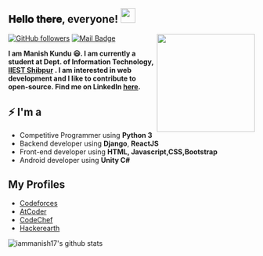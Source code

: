 <h2> 𝐇𝐞𝐥𝐥𝐨 𝐭𝐡𝐞𝐫𝐞, everyone! <img src="https://github.com/iammanish17/iammanish17/blob/master/Hi.gif?raw=true" width="30px"></h2>
<img align='right' src='https://user-images.githubusercontent.com/5713670/87202985-820dcb80-c2b6-11ea-9f56-7ec461c497c3.gif' width='200"'>

[![GitHub followers](https://img.shields.io/github/followers/iammanish17?style=social)](https://github.com/iammanish17?tab=followers)
[![Mail Badge](https://img.shields.io/badge/-manishkundu@live.com-0078D4?style=flat&logo=Microsoft-Outlook&logoColor=white&link=mailto:manishkundu@live.com)](mailto:manishkundu@live.com)

**I am Manish Kundu 😃. I am currently a student at Dept. of Information Technology, [IIEST Shibpur](https://www.iiests.ac.in/IIEST/) . I am interested in web development and I like to contribute to open-source. Find me on LinkedIn [here](https://www.linkedin.com/in/manishkundu17/).**

## ⚡ I'm a
- Competitive Programmer using **Python 3**
- Backend developer using **Django**, **ReactJS**
- Front-end developer using **HTML, Javascript,CSS,Bootstrap**
- Android developer using **Unity C#**

## My Profiles
- [Codeforces](https://codeforces.com/profile/manish.17)
- [AtCoder](https://atcoder.jp/users/manish17)
- [CodeChef](https://www.codechef.com/users/manish17_)
- [Hackerearth](https://www.hackerearth.com/@manish.17/)


<img alt="iammanish17's github stats" src="https://github-readme-stats.vercel.app/api?username=iammanish17&&show_icons=true&title_color=ffffff&icon_color=bb2acf&text_color=daf7dc&bg_color=151515" >
